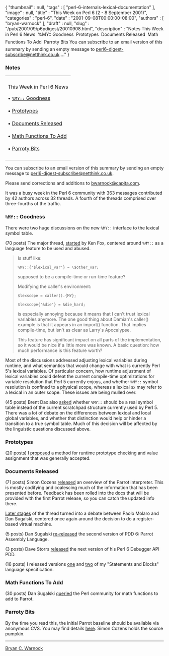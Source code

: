 {
   "thumbnail" : null,
   "tags" : [
      "perl-6-internals-lexical-documentation"
   ],
   "image" : null,
   "title" : "This Week on Perl 6 (2 - 8 September 2001)",
   "categories" : "perl-6",
   "date" : "2001-09-08T00:00:00-08:00",
   "authors" : [
      "bryan-warnock"
   ],
   "draft" : null,
   "slug" : "/pub/2001/09/p6pdigest/20010908.html",
   "description" : "Notes This Week in Perl 6 News  %MY:: Goodness  Prototypes  Documents Released  Math Functions To Add  Parroty Bits You can subscribe to an email version of this summary by sending an empty message to perl6-digest-subscribe@netthink.co.uk...."
}



### <span id="Notes">Notes</span>

<table>
<colgroup>
<col width="100%" />
</colgroup>
<tbody>
<tr class="odd">
<td></td>
</tr>
<tr class="even">
<td><p>This Week in Perl 6 News</p>
<p>• <a href="#MY_Goodness"><code>%MY::</code> Goodness</a><br />
<br />
• <a href="#Prototypes">Prototypes</a><br />
<br />
• <a href="#Documents_Released">Documents Released</a><br />
<br />
• <a href="#Math_Functions_To_Add">Math Functions To Add</a><br />
<br />
• <a href="#Parroty_Bits">Parroty Bits</a><br />
</p></td>
</tr>
<tr class="odd">
<td></td>
</tr>
</tbody>
</table>

You can subscribe to an email version of this summary by sending an empty message to <perl6-digest-subscribe@netthink.co.uk>.

Please send corrections and additions to <bwarnock@capita.com>.

It was a busy week in the Perl 6 community with 363 messages contributed by 42 authors across 32 threads. A fourth of the threads comprised over three-fourths of the traffic.

### <span id="MY_Goodness">`%MY::` Goodness</span>

There were two huge discussions on the new `%MY::` interface to the lexical symbol table.

(70 posts) The major thread, [started](http://archive.develooper.com/perl6-language@perl.org/msg08203.html) by Ken Fox, centered around `%MY::` as a language feature to be used and abused.

> Is stuff like:
>
> `%MY::{'$lexical_var'} = \$other_var;`
>
> supposed to be a compile-time or run-time feature?
>
> Modifying the caller's environment:
>
> `$lexscope = caller().{MY};`
>
> `$lexscope{'&die'} = &die_hard;`
>
> is especially annoying because it means that I can't trust lexical variables anymore. The one good thing about Damian's caller() example is that it appears in an import() function. That implies compile-time, but isn't as clear as Larry's Apocalypse.
>
> This feature has significant impact on all parts of the implementation, so it would be nice if a little more was known. A basic question: how much performance is this feature worth?

Most of the discussions addressed adjusting lexical variables during runtime, and what semantics that would change with what is currently Perl 5's lexical variables. Of particular concern, how runtime adjustment of lexical variables could defeat the current compile-time optimizations for variable resolution that Perl 5 currently enjoys, and whether `%MY::` symbol resolution is confined to a physical scope, whereas a lexical `$x` may refer to a lexical in an outer scope. These issues are being mulled over.

(45 posts) Brent Dax also [asked](http://archive.develooper.com/perl6-internals@perl.org/msg03501.html) whether `%MY::` should be a real symbol table instead of the current scratchpad structure currently used by Perl 5. There was a lot of debate on the differences between lexical and local global variables, and whether that distinction would help or hinder a transition to a true symbol table. Much of this decision will be affected by the linguistic questions discussed above.

### <span id="Prototypes">Prototypes</span>

(20 posts) I [proposed](http://archive.develooper.com/perl6-language@perl.org/msg08188.html) a method for runtime prototype checking and value assignment that was generally accepted.

### <span id="Documents_Released">Documents Released</span>

(71 posts) Simon Cozens [released](http://archive.develooper.com/perl6-internals@perl.org/msg03519.html) an overview of the Parrot interpreter. This is mostly codifying and coalescing much of the information that has been presented before. Feedback has been rolled into the docs that will be provided with the first Parrot release, so you can catch the updated info there.

[Later stages](http://archive.develooper.com/perl6-internals@perl.org/msg03574.html) of the thread turned into a debate between Paolo Molaro and Dan Sugalski, centered once again around the decision to do a register-based virtual machine.

(5 posts) Dan Sugalski [re-released](http://archive.develooper.com/perl6-internals@perl.org/msg03666.html) the second version of PDD 6: Parrot Assembly Language.

(3 posts) Dave Storrs [released](http://archive.develooper.com/perl6-language@perl.org/msg08250.html) the next version of his Perl 6 Debugger API PDD.

(16 posts) I released versions [one](http://archive.develooper.com/perl6-language@perl.org/msg08165.html) and [two](http://archive.develooper.com/perl6-language@perl.org/msg08269.html) of my "Statements and Blocks" language specification.

### <span id="Math_Functions_To_Add">Math Functions To Add</span>

(30 posts) Dan Sugalski [queried](http://archive.develooper.com/perl6-internals@perl.org/msg03681.html) the Perl community for math functions to add to Parrot.

### <span id="Parroty_Bits">Parroty Bits</span>

By the time you read this, the initial Parrot baseline should be available via anonymous CVS. You may find details [here](http://dev.perl.org/cvs). Simon Cozens holds the source pumpkin.

------------------------------------------------------------------------

[Bryan C. Warnock](mailto:bwarnock@capita.com)
